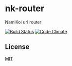 # nk-router
NamiKoi url router

[![Build Status](https://img.shields.io/travis/IncSW/nk-router-go/master.svg?style=flat-square)](https://travis-ci.org/IncSW/nk-router-go)
[![Code Climate](https://img.shields.io/codeclimate/github/IncSW/nk-router-go.svg?style=flat-square)](https://codeclimate.com/github/IncSW/nk-router-go)



## License
[MIT](https://github.com/IncSW/nk-router-go/blob/master/LICENSE)